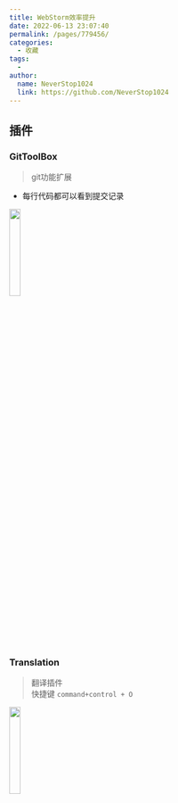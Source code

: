 ```yaml
---
title: WebStorm效率提升
date: 2022-06-13 23:07:40
permalink: /pages/779456/
categories:
  - 收藏
tags:
  - 
author: 
  name: NeverStop1024
  link: https://github.com/NeverStop1024
---
```


## 插件
### GitToolBox
> git功能扩展   

* 每行代码都可以看到提交记录  

<img src="https://cdn.jsdelivr.net/gh/NeverStop1024/images-store@main/blog/u7JFmn_6xKnsU.png" style="width: 20%; height: 20%"/>

### Translation
> 翻译插件  
> 快捷键 `command+control + O`  

<img src="https://cdn.jsdelivr.net/gh/NeverStop1024/images-store@main/blog/ThWYMs_S1KTrk.png" style="width: 20%; height: 20%"/>
